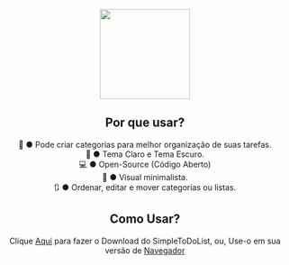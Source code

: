 <div align="center">

<image src="https://media.discordapp.net/attachments/924443067350675466/953942370783723520/logo2.png" height="160"><br/>

## Por que usar?
📝 ● Pode criar categorias para melhor organização de suas tarefas.<br/>
🌙 ● Tema Claro e Tema Escuro.<br/>
💻 ● Open-Source (Código Aberto)<br/>
🍹 ● Visual minimalista.<br/>
🔃 ● Ordenar, editar e mover categorias ou listas.
## Como Usar?
Clique [Aqui](https://www.mediafire.com/file/gln2dwyqj0wjesc/Simple_ToDo_List.rar/file) para fazer o Download do SimpleToDoList, ou, Use-o em sua versão de [Navegador](https://simpletodolist.uesleidev.repl.co)
</div>
